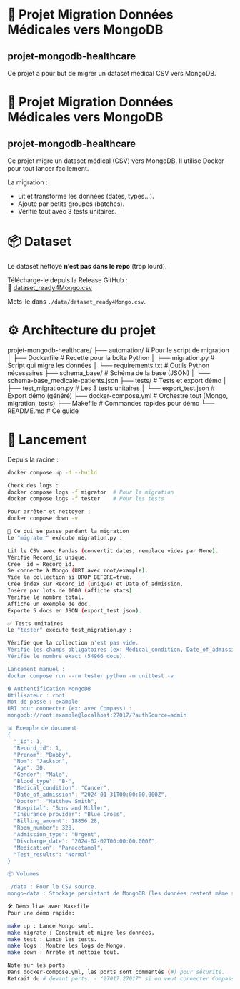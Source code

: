 # 🏥 Projet Migration Données Médicales vers MongoDB
## projet-mongodb-healthcare

Ce projet a pour but de migrer un dataset médical CSV vers MongoDB.

# 🏥 Projet Migration Données Médicales vers MongoDB
## projet-mongodb-healthcare

Ce projet migre un dataset médical (CSV) vers MongoDB. Il utilise Docker pour tout lancer facilement.

La migration :
- Lit et transforme les données (dates, types...).
- Ajoute par petits groupes (batches).
- Vérifie tout avec 3 tests unitaires.

# 📦 Dataset

Le dataset nettoyé **n’est pas dans le repo** (trop lourd).  

Télécharge-le depuis la Release GitHub :  
🔗 [dataset_ready4Mongo.csv](https://github.com/Barolax/projet-mongodb-healthcare/releases/download/v1.0/dataset_ready4Mongo.csv)

Mets-le dans `./data/dataset_ready4Mongo.csv`.

# ⚙️ Architecture du projet
projet-mongodb-healthcare/
├── automation/               # Pour le script de migration
│   ├── Dockerfile            # Recette pour la boîte Python
│   ├── migration.py         # Script qui migre les données
│   └── requirements.txt      # Outils Python nécessaires
├── schema_base/              # Schéma de la base (JSON)
│   └── schema-base_medicale-patients.json
├── tests/                    # Tests et export démo
│   ├── test_migration.py    # Les 3 tests unitaires
│   └── export_test.json     # Export démo (généré)
├── docker-compose.yml        # Orchestre tout (Mongo, migration, tests)
├── Makefile                  # Commandes rapides pour démo
└── README.md                 # Ce guide

# 🚀 Lancement

Depuis la racine :

```bash
docker compose up -d --build

Check des logs : 
docker compose logs -f migrator  # Pour la migration
docker compose logs -f tester    # Pour les tests

Pour arrêter et nettoyer :
docker compose down -v

🔄 Ce qui se passe pendant la migration
Le "migrator" exécute migration.py :

Lit le CSV avec Pandas (convertit dates, remplace vides par None).
Vérifie Record_id unique.
Crée _id = Record_id.
Se connecte à Mongo (URI avec root/example).
Vide la collection si DROP_BEFORE=true.
Crée index sur Record_id (unique) et Date_of_admission.
Insère par lots de 1000 (affiche stats).
Vérifie le nombre total.
Affiche un exemple de doc.
Exporte 5 docs en JSON (export_test.json).

✅ Tests unitaires
Le "tester" exécute test_migration.py :

Vérifie que la collection n'est pas vide.
Vérifie les champs obligatoires (ex: Medical_condition, Date_of_admission).
Vérifie le nombre exact (54966 docs).

Lancement manuel :
docker compose run --rm tester python -m unittest -v

🔒 Authentification MongoDB
Utilisateur : root
Mot de passe : example
URI pour connecter (ex: avec Compass) :
mongodb://root:example@localhost:27017/?authSource=admin

📊 Exemple de document
{
  "_id": 1,
  "Record_id": 1,
  "Prenom": "Bobby",
  "Nom": "Jackson",
  "Age": 30,
  "Gender": "Male",
  "Blood_type": "B-",
  "Medical_condition": "Cancer",
  "Date_of_admission": "2024-01-31T00:00:00.000Z",
  "Doctor": "Matthew Smith",
  "Hospital": "Sons and Miller",
  "Insurance_provider": "Blue Cross",
  "Billing_amount": 18856.28,
  "Room_number": 328,
  "Admission_type": "Urgent",
  "Discharge_date": "2024-02-02T00:00:00.000Z",
  "Medication": "Paracetamol",
  "Test_results": "Normal"
}

📦 Volumes

./data : Pour le CSV source.
mongo-data : Stockage persistant de MongoDB (les données restent même si c'est arrêté).

🛠️ Démo live avec Makefile
Pour une démo rapide:

make up : Lance Mongo seul.
make migrate : Construit et migre les données.
make test : Lance les tests.
make logs : Montre les logs de Mongo.
make down : Arrête et nettoie tout.

Note sur les ports
Dans docker-compose.yml, les ports sont commentés (#) pour sécurité. 
Retrait du # devant ports: - "27017:27017" si on veut connecter Compass 

